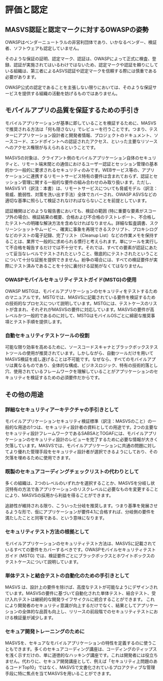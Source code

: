 # 評価と認定

## MASVS認証と認定マークに対するOWASPの姿勢

OWASPはベンダーニュートラルの非営利団体であり、いかなるベンダー、検証者、ソフトウェアも認定していません。

そのような保証の証明、認定マーク、認証は、OWASPによって正式に検査、登録、認証が実施されてはいるわけではないため、認定マークや認証を頼りにしている組織は、第三者によるASVS認証や認定マークを信頼する際には慎重である必要があります。

OWASP公式の認定であることを主張しない限りにおいては、そのような保証サービスを提供する組織の活動を妨げるものではありません。

## モバイルアプリの品質を保証するための手引き

モバイルアプリケーションが基準に即していることを検証するために、MASVSで推奨される方法は「何も隠さない」でレビューを行うことです。つまり、テスターにアプリケーション設計者と開発者情報、プロジェクトのドキュメント、ソースコード、エンドポイントへの認証されたアクセス、といった主要なリソースへのアクセス権限が与えられるということです。

MASVSの対象は、クライアント側のモバイルアプリケーション自体のセキュリティと、リモート端末間との通信におけるユーザー認証とセッション管理の基本的かつ一般的に要求されるセキュリティのみです。WEBサービス等の、アプリケーションに連携するリモートサービス特有の要件は含まれておらず、認証とセッション管理に関する一般的な要件の組み合わせのみ取り扱います。ただし、MASVS V1（訳注：本書）は、リモートサービスについても脅威モデル（訳注：脅威、脆弱性、対策を洗い出す手法）全体でカバーされ、OWASP ASVSなどの適切な基準に照らして検証されなければならないことを前提としています。

認証機関はどのような報告書においても、検証の範囲 (特に重要な要素がスコープ外の場合)、検証結果の概要、合格および不合格のテストレポート、不合格したテストへの明確な解決方法を含めなければなりません。詳細な監査調書、スクリーンショットやムービー、確実に事象を再現できるスクリプト、プロキシログなどのテストの電子記録、完了リスト（Cleanup List）などの作業メモを保持することは、業界で一般的に求められる慣行と考えられます。単にツールを実行して不合格を報告するだけでは不十分です。それでは、すべての要素が認証にあたって妥当なレベルでテストされたということ、徹底的にテストされたということについて十分な証拠を提供できません。紛争の場合には、すべての検証要件が実際にテスト済みであることを十分に裏付ける証拠がなくてはなりません。

### OWASPモバイルセキュリティテストガイド(MSTG)の使用

OWASP MSTGは、モバイルアプリケーションのセキュリティをテストするためのマニュアルです。MSTGでは、MASVSに記載されている要件を検証するための技術的なプロセスについて説明しています。MSTGには、テストケースのリストが含まれ、それぞれがMASVSの要件に対応しています。MASVSの要件が高レベルかつ一般的であるのに対して、MSTGはモバイルOSごとに綿密な推奨事項とテスト手順を提供します。

### 自動セキュリティテストツールの役割

可能な限り効率を高めるために、ソースコードスキャナとブラックボックステストツールの使用が推奨されています。しかしながら、自動ツールだけを用いてMASVS検証を成し遂げることは不可能です。なぜなら、すべてのモバイルアプリは異なるものであり、全体的な構成、ビジネスロジック、特有の技術的落とし穴、使用されているフレームワークを理解していることがアプリケーションのセキュリティを検証するための必須要件だからです。

## その他の用途

### 詳細なセキュリティアーキテクチャの手引きとして

モバイルアプリケーションセキュリティ検証標準（訳注：MASVSのこと）の一般的な用途の1つは、セキュリティ設計者の資料としての用途です。2つの主要なセキュリティ設計フレームワークであるSABSAとTOGAFには、モバイルアプリケーションのセキュリティ設計のレビューを完了するために必要な情報が大きく欠落しています。MASVSでは、モバイルアプリケーションに共通の問題に対してより優れた管理手段をセキュリティ設計者が選択できるようにしており、その欠落を埋めるために使用できます。

### 既製のセキュアコーディングチェックリストの代わりとして

多くの組織は、2つのレベルのいずれかを選択することか、MASVSを分岐し状況特有の方法で各アプリケーションのリスクレベルに必要なものを変更することにより、MASVSの採用から利益を得ることができます。

追跡性が維持される限り、こういった分岐を推奨します。つまり基準を発展させるような形で、仮にアプリケーションが要件4.1に合格すれば、分岐側の要件を満たしたことと同等である、という意味になります。

### セキュリティテスト方法の根拠として

モバイルアプリケーションのセキュリティテスト方法は、MASVSに記載されているすべての要件をカバーするべきです。OWASPモバイルセキュリティテストガイド (MSTG) では、検証要件ごとにブラックボックスとホワイトボックスのテストケースについて説明しています。

### 単体テストと結合テストの自動化のための手引きとして

MASVS は、設計上の要件を除けば、高度なテストが可能なようにデザインされています。MASVSの要件に基づいて自動化された単体テスト、結合テスト、受け入れテストは継続的な開発ライフサイクルに統合することができます。
これにより開発者のセキュリティ意識が向上するだけでなく、結果としてアプリケーションの全体的な品質も向上し、リリースの前段階でのセキュリティテストにおける検証量が減少します。

### セキュア開発トレーニングのために

MASVSを、セキュアなモバイルアプリケーションの特性を定義するのに使うこともできます。多くのセキュアコーディング講座は、コーディングのティップスを浅く示すだけの、単に道徳的なハッキング講座です。これは開発者には役立ちません。代わりに、セキュア開発講座として、例えば「セキュリティ上問題のあるコードTop10」ではなく、MASVSで文書化されているプロアクティブな管理手段に特に焦点を当てMASVSを用いることができます。
